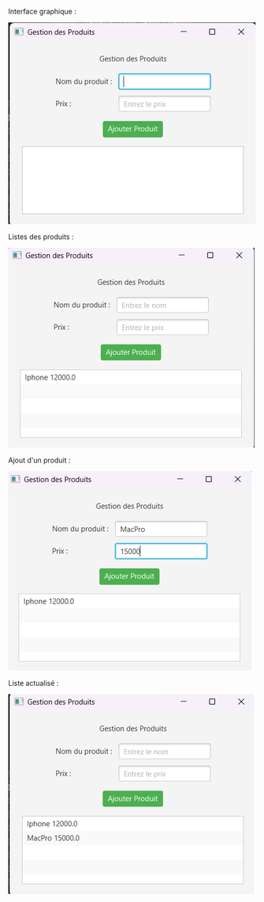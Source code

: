 
Interface graphique :


![1](images/Screenshot%202025-02-07%20124656.png)

Listes des produits :


![1](images/Screenshot%202025-02-07%20124743.png)

Ajout d'un produit :

![1](images/Screenshot%202025-02-07%20124753.png)

Liste actualisé :

![1](images/Screenshot%202025-02-07%20124801.png)
